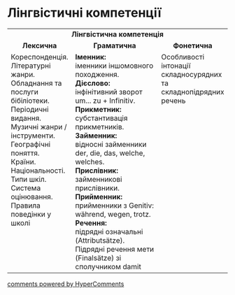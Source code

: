 <div id="hypercomments_widget" class="js-hypercomments-widget invisible"></div>

# Лінгвістичні компетенції


<table>
  <tr>
    <td align="center" colspan="3"><b>Лінгвістична компетенція</b></td>
  </tr>
            <tr>
                <td align="center"><b>Лексична</b></td>
                <td align="center"><b>Граматична</b></td>
                <td align="center"><b>Фонетична</b></td>
            </tr>
            <tr>
                <td width="25%" style="vertical-align:top !important;">
Кореспонденція. <br>
Літературні жанри. <br>
Обладнання та послуги бібіліотеки. <br>
Періодичні видання. <br>
Музичні жанри / інструменти. <br>
Географічні поняття. <br>
Країни. <br>
Національності.<br>
Типи шкіл.<br>
Система оцінювання.<br>
Правила поведінки у школі</td>
<td width="50%" style="vertical-align:top !important;">
<b>Іменник:</b><br>
іменники іншомовного походження.<br>
<b>Дієслово:</b><br>
інфінітивний зворот um... zu + Infinitiv.<br>
<b>Прикметник:</b><br>
субстантивація прикметників.<br>
<b>Займенник:</b><br>
відносні займенники der, die, das, welche, welches.<br>
<b>Прислівник:</b> <br>
займенникові прислівники. <br>
<b>Прийменник:</b><br>
прийменники з Genitiv: während, wegen, trotz.<br>
<b>Речення:</b><br>
підрядні означальні (Attributsätze). Підрядні речення мети (Finalsätze) зі сполучником damit
</td>
<td width="25%" style="vertical-align:top !important;">Особливості інтонації складносурядних та складнопідрядних речень</td>
            </tr>
</table>

<div class="js-hypercomments-container">
    <a href="http://hypercomments.com" class="hc-link" title="comments widget">comments powered by HyperComments</a>
</div>